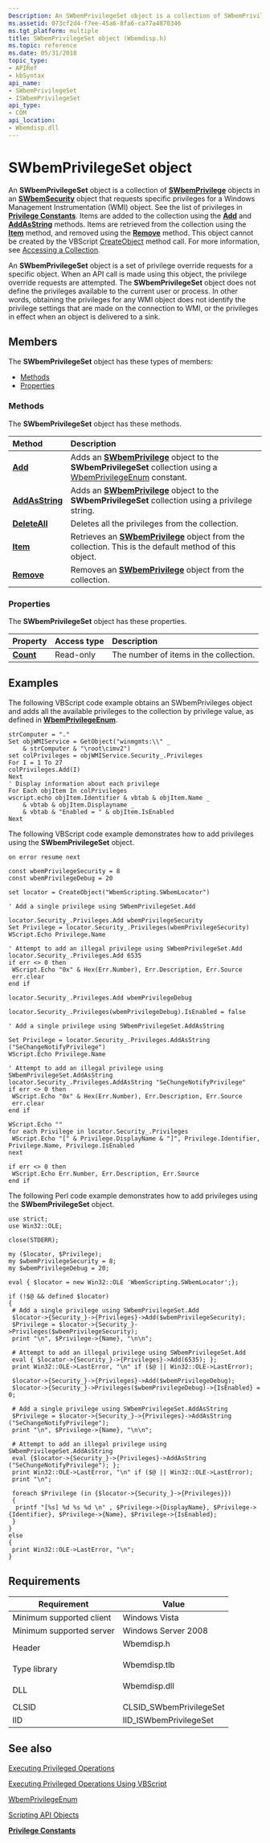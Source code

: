 ```yaml
---
Description: An SWbemPrivilegeSet object is a collection of SWbemPrivilege objects in an SWbemSecurity object that requests specific privileges for a Windows Management Instrumentation (WMI) object.
ms.assetid: 073cf2d4-f7ee-45a6-8fa6-ca77a4870346
ms.tgt_platform: multiple
title: SWbemPrivilegeSet object (Wbemdisp.h)
ms.topic: reference
ms.date: 05/31/2018
topic_type: 
- APIRef
- kbSyntax
api_name: 
- SWbemPrivilegeSet
- ISWbemPrivilegeSet
api_type: 
- COM
api_location: 
- Wbemdisp.dll
---
```


# SWbemPrivilegeSet object

An **SWbemPrivilegeSet** object is a collection of [**SWbemPrivilege**](swbemprivilege.md) objects in an [**SWbemSecurity**](swbemsecurity.md) object that requests specific privileges for a Windows Management Instrumentation (WMI) object. See the list of privileges in [**Privilege Constants**](privilege-constants.md). Items are added to the collection using the [**Add**](swbemprivilegeset-add.md) and [**AddAsString**](swbemprivilegeset-addasstring.md) methods. Items are retrieved from the collection using the [**Item**](swbemprivilegeset-item.md) method, and removed using the [**Remove**](swbemprivilegeset-remove.md) method. This object cannot be created by the VBScript [CreateObject](/previous-versions//xzysf6hc(v=vs.85)) method call. For more information, see [Accessing a Collection](accessing-a-collection.md).

An **SWbemPrivilegeSet** object is a set of privilege override requests for a specific object. When an API call is made using this object, the privilege override requests are attempted. The **SWbemPrivilegeSet** object does not define the privileges available to the current user or process. In other words, obtaining the privileges for any WMI object does not identify the privilege settings that are made on the connection to WMI, or the privileges in effect when an object is delivered to a sink.

## Members

The **SWbemPrivilegeSet** object has these types of members:

-   [Methods](#methods)
-   [Properties](#properties)

### Methods

The **SWbemPrivilegeSet** object has these methods.



| Method                                               | Description                                                                                                                                                             |
|:-----------------------------------------------------|:------------------------------------------------------------------------------------------------------------------------------------------------------------------------|
| [**Add**](swbemprivilegeset-add.md)                 | Adds an [**SWbemPrivilege**](swbemprivilege.md) object to the **SWbemPrivilegeSet** collection using a [WbemPrivilegeEnum](/windows/desktop/api/Wbemdisp/ne-wbemdisp-wbemprivilegeenum) constant.<br/> |
| [**AddAsString**](swbemprivilegeset-addasstring.md) | Adds an [**SWbemPrivilege**](swbemprivilege.md) object to the **SWbemPrivilegeSet** collection using a privilege string.<br/>                                    |
| [**DeleteAll**](swbemprivilegeset-deleteall.md)     | Deletes all the privileges from the collection.<br/>                                                                                                              |
| [**Item**](swbemprivilegeset-item.md)               | Retrieves an [**SWbemPrivilege**](swbemprivilege.md) object from the collection. This is the default method of this object.<br/>                                 |
| [**Remove**](swbemprivilegeset-remove.md)           | Removes an [**SWbemPrivilege**](swbemprivilege.md) object from the collection.<br/>                                                                              |



 

### Properties

The **SWbemPrivilegeSet** object has these properties.



| Property                                            | Access type          | Description                                       |
|:----------------------------------------------------|:---------------------|:--------------------------------------------------|
| [**Count**](swbemprivilegeset-count.md)<br/> | Read-only<br/> | The number of items in the collection.<br/> |



 

## Examples

The following VBScript code example obtains an SWbemPrivileges object and adds all the available privileges to the collection by privilege value, as defined in [**WbemPrivilegeEnum**](/windows/desktop/api/Wbemdisp/ne-wbemdisp-wbemprivilegeenum).


```VB
strComputer = "."
Set objWMIService = GetObject("winmgmts:\\" _
    & strComputer & "\root\cimv2")
set colPrivileges = objWMIService.Security_.Privileges
For I = 1 To 27
colPrivileges.Add(I)
Next
' Display information about each privilege 
For Each objItem In colPrivileges
wscript.echo objItem.Identifier & vbtab & objItem.Name _
    & vbtab & objItem.Displayname _
    & vbtab & "Enabled = " & objItem.IsEnabled
Next
```



The following VBScript code example demonstrates how to add privileges using the **SWbemPrivilegeSet** object.


```VB
on error resume next

const wbemPrivilegeSecurity = 8
const wbemPrivilegeDebug = 20

set locator = CreateObject("WbemScripting.SWbemLocator")

' Add a single privilege using SWbemPrivilegeSet.Add

locator.Security_.Privileges.Add wbemPrivilegeSecurity 
Set Privilege = locator.Security_.Privileges(wbemPrivilegeSecurity)
WScript.Echo Privilege.Name

' Attempt to add an illegal privilege using SWbemPrivilegeSet.Add
locator.Security_.Privileges.Add 6535
if err <> 0 then
 WScript.Echo "0x" & Hex(Err.Number), Err.Description, Err.Source
 err.clear
end if 

locator.Security_.Privileges.Add wbemPrivilegeDebug 

locator.Security_.Privileges(wbemPrivilegeDebug).IsEnabled = false

' Add a single privilege using SWbemPrivilegeSet.AddAsString

Set Privilege = locator.Security_.Privileges.AddAsString ("SeChangeNotifyPrivilege")
WScript.Echo Privilege.Name

' Attempt to add an illegal privilege using SWbemPrivilegeSet.AddAsString
locator.Security_.Privileges.AddAsString "SeChungeNotifyPrivilege"
if err <> 0 then
 WScript.Echo "0x" & Hex(Err.Number), Err.Description, Err.Source
 err.clear
end if 

WScript.Echo ""
for each Privilege in locator.Security_.Privileges
 WScript.Echo "[" & Privilege.DisplayName & "]", Privilege.Identifier, Privilege.Name, Privilege.IsEnabled
next

if err <> 0 then
 WScript.Echo Err.Number, Err.Description, Err.Source
end if 
```



The following Perl code example demonstrates how to add privileges using the **SWbemPrivilegeSet** object.


```
use strict;
use Win32::OLE;

close(STDERR);

my ($locator, $Privilege);
my $wbemPrivilegeSecurity = 8;
my $wbemPrivilegeDebug = 20;

eval { $locator = new Win32::OLE 'WbemScripting.SWbemLocator';};

if (!$@ && defined $locator)
{
 # Add a single privilege using SWbemPrivilegeSet.Add
 $locator->{Security_}->{Privileges}->Add($wbemPrivilegeSecurity);
 $Privilege = $locator->{Security_}->Privileges($wbemPrivilegeSecurity);
 print "\n", $Privilege->{Name}, "\n\n";

 # Attempt to add an illegal privilege using SWbemPrivilegeSet.Add
 eval { $locator->{Security_}->{Privileges}->Add(6535); };
 print Win32::OLE->LastError, "\n" if ($@ || Win32::OLE->LastError);

 $locator->{Security_}->{Privileges}->Add($wbemPrivilegeDebug); 
 $locator->{Security_}->Privileges($wbemPrivilegeDebug)->{IsEnabled} = 0;

 # Add a single privilege using SWbemPrivilegeSet.AddAsString
 $Privilege = $locator->{Security_}->{Privileges}->AddAsString ("SeChangeNotifyPrivilege");
 print "\n", $Privilege->{Name}, "\n\n";

 # Attempt to add an illegal privilege using SWbemPrivilegeSet.AddAsString
 eval {$locator->{Security_}->{Privileges}->AddAsString ("SeChungeNotifyPrivilege"); };
 print Win32::OLE->LastError, "\n" if ($@ || Win32::OLE->LastError);
 print "\n";

 foreach $Privilege (in {$locator->{Security_}->{Privileges}})
 {
  printf "[%s] %d %s %d \n" , $Privilege->{DisplayName}, $Privilege->{Identifier}, $Privilege->{Name}, $Privilege->{IsEnabled};
 }
}
else
{
 print Win32::OLE->LastError, "\n";
}
```



## Requirements



| Requirement | Value |
|-------------------------------------|-----------------------------------------------------------------------------------------|
| Minimum supported client<br/> | Windows Vista<br/>                                                                |
| Minimum supported server<br/> | Windows Server 2008<br/>                                                          |
| Header<br/>                   | <dl> <dt>Wbemdisp.h</dt> </dl>   |
| Type library<br/>             | <dl> <dt>Wbemdisp.tlb</dt> </dl> |
| DLL<br/>                      | <dl> <dt>Wbemdisp.dll</dt> </dl> |
| CLSID<br/>                    | CLSID\_SWbemPrivilegeSet<br/>                                                     |
| IID<br/>                      | IID\_ISWbemPrivilegeSet<br/>                                                      |



## See also

<dl> <dt>

[Executing Privileged Operations](executing-privileged-operations.md)
</dt> <dt>

[Executing Privileged Operations Using VBScript](executing-privileged-operations-using-vbscript.md)
</dt> <dt>

[WbemPrivilegeEnum](/windows/desktop/api/Wbemdisp/ne-wbemdisp-wbemprivilegeenum)
</dt> <dt>

[Scripting API Objects](scripting-api-objects.md)
</dt> <dt>

[**Privilege Constants**](privilege-constants.md)
</dt> </dl>

 

